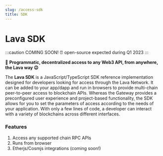 ```yaml
---
slug: /access-sdk
title: SDK
---
```


# Lava SDK

:::caution COMING SOON! ⏰
open-source expected during Q1 2023
:::

🌋 **Programmatic, decentralized access to any Web3 API, from anywhere, the Lava way 😉**

The **Lava SDK** is a JavaScript/TypeScript SDK reference implementation designed for developers looking for access through the Lava Network.
It can be added to your app/dapp and run in browsers to provide multi-chain peer-to-peer access to blockchain APIs. Whereas the Gateway provides a preconfigured user experience and project-based functionality, the SDK allows for you to set the parameters of access according to the needs of your application. With only a few lines of code, a developer can interact with a variety of blockchains across different interfaces.

### Features

1. Access any supported chain RPC APIs
2. Runs from browser
3. Etherjs/Cosmjs integrations (coming soon!)